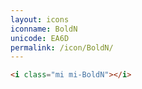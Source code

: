 ```yaml
---
layout: icons
iconname: BoldN
unicode: EA6D
permalink: /icon/BoldN/
---
```


``` html
<i class="mi mi-BoldN"></i>
```
